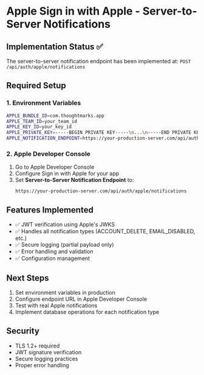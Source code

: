 # Apple Sign in with Apple - Server-to-Server Notifications

## Implementation Status ✅

The server-to-server notification endpoint has been implemented at:
`POST /api/auth/apple/notifications`

## Required Setup

### 1. Environment Variables
```bash
APPLE_BUNDLE_ID=com.thoughtmarks.app
APPLE_TEAM_ID=your_team_id
APPLE_KEY_ID=your_key_id
APPLE_PRIVATE_KEY=-----BEGIN PRIVATE KEY-----\n...\n-----END PRIVATE KEY-----
APPLE_NOTIFICATION_ENDPOINT=https://your-production-server.com/api/auth/apple/notifications
```

### 2. Apple Developer Console
1. Go to Apple Developer Console
2. Configure Sign in with Apple for your app
3. Set **Server-to-Server Notification Endpoint** to:
   ```
   https://your-production-server.com/api/auth/apple/notifications
   ```

## Features Implemented

- ✅ JWT verification using Apple's JWKS
- ✅ Handles all notification types (ACCOUNT_DELETE, EMAIL_DISABLED, etc.)
- ✅ Secure logging (partial payload only)
- ✅ Error handling and validation
- ✅ Configuration management

## Next Steps

1. Set environment variables in production
2. Configure endpoint URL in Apple Developer Console
3. Test with real Apple notifications
4. Implement database operations for each notification type

## Security

- TLS 1.2+ required
- JWT signature verification
- Secure logging practices
- Proper error handling 